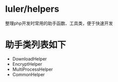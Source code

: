 # luler/helpers
整理php开发时常用的助手函数、工具类，便于快速开发
# 助手类列表如下
- DownloadHelper
- EncryptHelper
- MultiProcessHelper
- CommonHelper
